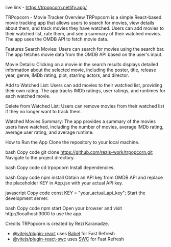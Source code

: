 live link - https://trpopcorn.netlify.app/

TRPopcorn - Movie Tracker
Overview
TRPopcorn is a simple React-based movie tracking app that allows users to search for movies, view details about them, and track movies they have watched. Users can add movies to their watched list, rate them, and see a summary of their watched movies. The app uses the OMDB API to fetch movie data.

Features
Search Movies: Users can search for movies using the search bar. The app fetches movie data from the OMDB API based on the user's input.

Movie Details: Clicking on a movie in the search results displays detailed information about the selected movie, including the poster, title, release year, genre, IMDb rating, plot, starring actors, and director.

Add to Watched List: Users can add movies to their watched list, providing their own rating. The app tracks IMDb ratings, user ratings, and runtimes for each watched movie.

Delete from Watched List: Users can remove movies from their watched list if they no longer want to track them.

Watched Movies Summary: The app provides a summary of the movies users have watched, including the number of movies, average IMDb rating, average user rating, and average runtime.

How to Run the App
Clone the repository to your local machine.

bash
Copy code
git clone https://github.com/rezis-work/trpopcorn.git
Navigate to the project directory.

bash
Copy code
cd trpopcorn
Install dependencies.

bash
Copy code
npm install
Obtain an API key from OMDB API and replace the placeholder KEY in App.jsx with your actual API key.

javascript
Copy code
const KEY = "your_actual_api_key";
Start the development server.

bash
Copy code
npm start
Open your browser and visit http://localhost:3000 to use the app.

Credits
TRPopcorn is created by Rezi Karanadze.

- [@vitejs/plugin-react](https://github.com/vitejs/vite-plugin-react/blob/main/packages/plugin-react/README.md) uses [Babel](https://babeljs.io/) for Fast Refresh
- [@vitejs/plugin-react-swc](https://github.com/vitejs/vite-plugin-react-swc) uses [SWC](https://swc.rs/) for Fast Refresh
